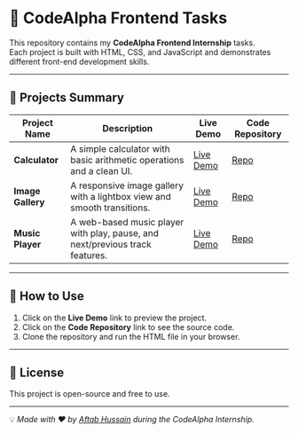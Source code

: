 # 🚀 CodeAlpha Frontend Tasks

This repository contains my **CodeAlpha Frontend Internship** tasks.  
Each project is built with HTML, CSS, and JavaScript and demonstrates different front-end development skills.

---

## 📂 Projects Summary

| Project Name       | Description | Live Demo | Code Repository |
|--------------------|-------------|-----------|-----------------|
| **Calculator**     | A simple calculator with basic arithmetic operations and a clean UI. | [Live Demo](https://aftab-06.github.io/CodeAlpha-Calculator/) | [Repo](https://github.com/Aftab-06/CodeAlpha-Calculator) |
| **Image Gallery**  | A responsive image gallery with a lightbox view and smooth transitions. | [Live Demo](https://aftab-06.github.io/CodeAlpha-ImageGallery/) | [Repo](https://github.com/Aftab-06/CodeAlpha-ImageGallery) |
| **Music Player**   | A web-based music player with play, pause, and next/previous track features. | [Live Demo](https://aftab-06.github.io/CodeAlpha-Music-Player/) | [Repo](https://github.com/Aftab-06/CodeAlpha-Music-Player) |

---

## 📌 How to Use
1. Click on the **Live Demo** link to preview the project.
2. Click on the **Code Repository** link to see the source code.
3. Clone the repository and run the HTML file in your browser.

---

## 📜 License
This project is open-source and free to use.

---

💡 *Made with ❤️ by [Aftab Hussain](https://github.com/Aftab-06) during the CodeAlpha Internship.*
